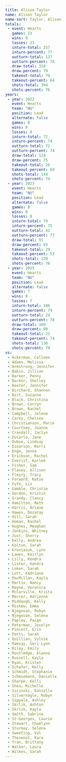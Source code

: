 ```yaml
---
title: Alison Taylor
name: Alison Taylor
name-sort: Taylor, Alison
totals:
 - event: Hearts
   games: 23
   wins: 0
   losses: 23
   inturn-total: 257
   inturn-percent: 77
   outturn-total: 137
   outturn-percent: 76
   draw-total: 318
   draw-percent: 79
   takeout-total: 76
   takeout-percent: 64
   shots-total: 394
   shots-percent: 76
years:
 - year: 2022
   event: Hearts
   team: "NU"
   position: Lead
   alternate: false
   games: 8
   wins: 0
   losses: 8
   inturn-total: 72
   inturn-percent: 74
   outturn-total: 72
   outturn-percent: 74
   draw-total: 118
   draw-percent: 75
   takeout-total: 26
   takeout-percent: 69
   shots-total: 144
   shots-percent: 74
 - year: 2023
   event: Hearts
   team: "NU"
   position: Lead
   alternate: false
   games: 8
   wins: 0
   losses: 8
   inturn-total: 79
   inturn-percent: 75
   outturn-total: 41
   outturn-percent: 77
   draw-total: 91
   draw-percent: 83
   takeout-total: 29
   takeout-percent: 53
   shots-total: 120
   shots-percent: 76
 - year: 2025
   event: Hearts
   team: "NU"
   position: Lead
   alternate: false
   games: 7
   wins: 0
   losses: 7
   inturn-total: 106
   inturn-percent: 79
   outturn-total: 24
   outturn-percent: 78
   draw-total: 109
   draw-percent: 80
   takeout-total: 21
   takeout-percent: 74
   shots-total: 130
   shots-percent: 79
vs:
 - Ackerman, Colleen
 - Adams, Melissa
 - Armstrong, Jennifer
 - Babin, Jillian
 - Barker, Penny
 - Barker, Shelley
 - Baxter, Jennifer
 - Birchard, Shannon
 - Birt, Suzanne
 - Black, Christina
 - Brown, Corryn
 - Brown, Rachel
 - Campbell, Jolene
 - Carey, Chelsea
 - Christianson, Marie
 - Courtney, Joanne
 - Crandall, Jaclyn
 - DiCarlo, Jane
 - Dubue, Lindsay
 - Einarson, Kerri
 - Enge, Jenna
 - Erickson, Rachel
 - Everist, Karlee
 - Fisher, Sam
 - Flaxey, Allison
 - Fleury, Tracy
 - Forward, Katie
 - Fyfe, Liz
 - Gamble, Christie
 - Gordon, Kristin
 - Grandy, Clancy
 - Hamilton, Beth
 - Harris, Briane
 - Hawes, Dezaray
 - Hill, Sarah
 - Homan, Rachel
 - Hughes, Meaghan
 - Jenkins, Whitney
 - Just, Sherry
 - Kelly, Andrea
 - Koltun, Sarah
 - Kreviazuk, Lynn
 - Lawes, Kaitlyn
 - Lilly, Kendra
 - Lister, Kendra
 - Loken, Sarah
 - Lott, Kadriana
 - MacMillan, Kayla
 - Martin, Nancy
 - Mayne, Veronica
 - McCarville, Krista
 - Mercer, Adrienne
 - Middaugh, Kelly
 - Miskew, Emma
 - Njegovan, Robyn
 - Njegovan, Selena
 - Papley, Paige
 - Peterman, Jocelyn
 - Pincott, Erin
 - Potts, Sarah
 - Quillian, Sylvie
 - Ramsay, Geri-Lynn
 - Riley, Emily
 - Routledge, Alanna
 - Russell, Kayla
 - Ryan, Kristen
 - Schafer, Kelly
 - Schmidt, Stephanie
 - Schmiemann, Danielle
 - Sharpe, Kelli
 - Shea, Michelle
 - Sicinski, Danielle
 - Silvernagle, Robyn
 - Sippala, Ashley
 - Skrlik, Ashton
 - Skrlik, Kayla
 - Smith, Sabrina
 - St-Georges, Laurie
 - Stewart, Chaelynn
 - Sturmay, Selena
 - Sweeting, Val
 - Thevenot, Kara
 - Tran, Brittany
 - Walker, Laura
 - Wilkes, Sarah
---
```

